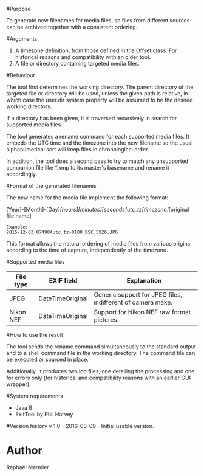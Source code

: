 #Purpose

To generate new filenames for media files, so files from different sources can be archived together with a consistent ordering.

#Arguments

1. A timezone definition, from those defined in the Offset class. For historical reasons and compatibility with an older tool.
2. A file or directory containing targeted media files.

#Behaviour

The tool first determines the working directory. The parent directory of the targeted file or directory will be used, unless the given path is relative, in which case the user.dir system property will be assumed to be the desired working directory.

If a directory has been given, it is traversed recursively in search for supported media files.

The tool generates a rename command for each supported media files. It embeds the UTC time and the timezone into the new filename so the usual alphanumerical sort will keep files in chronological order.

In addition, the tool does a second pass to try to match any unsupported companion file like *.xmp to its master's basename and rename it accordingly.

#Format of the generated filenames

The new name for the media file implement the following format:


[Year]-[Month]-[Day]_[hours][minutes][seconds]utc_tz[timezone]_[original file name]

````
Example:
2015-12-03_074904utc_tz+0100_DSC_5926.JPG
````

This format allows the natural ordering of media files from various origins according to the time of capture, independently of the timezone.

#Supported media files

| File type       | EXIF field            | Explanation                                                 |
| --------------- | --------------------- | ----------------------------------------------------------- |
| JPEG            | DateTimeOriginal      | Generic support for JPEG files, indifferent of camera make. |
| Nikon NEF       | DateTimeOriginal      | Support for Nikon NEF raw format pictures.                  |

#How to use the result

The tool sends the rename command simultaneously to the standard output and to a shell command file in the working directory. The command file can be executed or sourced in place.

Additionally, it produces two log files, one detailing the processing and one for errors only (for historical and compatibility reasons with an earlier GUI wrapper).

#System requirements

* Java 8
* ExifTool by Phil Harvey

#Version history
v 1.0 - 2016-03-09 - Initial usable version.

# Author
Raphaël Marmier
